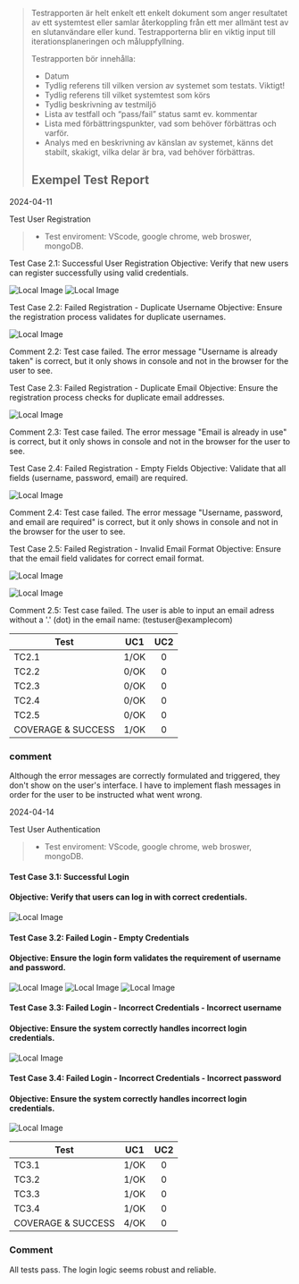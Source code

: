 >Testrapporten är helt enkelt ett enkelt dokument som anger resultatet av ett systemtest eller samlar återkoppling från ett mer allmänt test av en slutanvändare eller kund. Testrapporterna blir en viktig input till iterationsplaneringen och måluppfyllning.
>
>Testrapporten bör innehålla:
>
>* Datum
>* Tydlig referens till vilken version av systemet som testats. Viktigt!
>* Tydlig referens till vilket systemtest som körs
>* Tydlig beskrivning av testmiljö
>* Lista av testfall och “pass/fail” status samt ev. kommentar
>* Lista med förbättringspunkter, vad som behöver förbättras och varför.
>* Analys med en beskrivning av känslan av systemet, känns det stabilt, skakigt, vilka delar är bra, vad behöver förbättras.
>
>## Exempel Test Report

2024-04-11

Test User Registration

>* Test enviroment: VScode, google chrome, web broswer, mongoDB.

Test Case 2.1: Successful User Registration
Objective: Verify that new users can register successfully using valid credentials.

![Local Image](./screenshots/TC2.1.png)
![Local Image](./screenshots/TC2.1.2.png)



Test Case 2.2: Failed Registration - Duplicate Username
Objective: Ensure the registration process validates for duplicate usernames.

![Local Image](./screenshots/TC2.2.png)

Comment 2.2: Test case failed. The error message "Username is already taken" is correct, but it only shows in console and not in the browser for the user to see.

Test Case 2.3: Failed Registration - Duplicate Email
Objective: Ensure the registration process checks for duplicate email addresses.

![Local Image](./screenshots/TC2.3.png)

Comment 2.3: Test case failed. The error message "Email is already in use" is correct, but it only shows in console and not in the browser for the user to see.

Test Case 2.4: Failed Registration - Empty Fields
Objective: Validate that all fields (username, password, email) are required.


![Local Image](./screenshots/TC2.4.png)

Comment 2.4: Test case failed. The error message "Username, password, and email are required" is correct, but it only shows in console and not in the browser for the user to see.

Test Case 2.5: Failed Registration - Invalid Email Format
Objective: Ensure that the email field validates for correct email format.

![Local Image](./screenshots/TC2.5.1.png)

![Local Image](./screenshots/TC2.5.2.png)

Comment 2.5: Test case failed. The user is able to input an email adress without a '.' (dot) in the email name: (testuser@examplecom)


| Test      | UC1  | UC2  |
| --------- |:----:| :---:|
| TC2.1     | 1/OK | 0    |
| TC2.2     | 0/OK | 0    |
| TC2.3     | 0/OK | 0    |
| TC2.4     | 0/OK | 0    |
| TC2.5     | 0/OK | 0    |
| COVERAGE & SUCCESS   | 1/OK    | 0    |

### comment

Although the error messages are correctly formulated and triggered, they don't show on the user's interface. I have to implement flash messages in order for the user to be instructed what went wrong.


2024-04-14

Test User Authentication

>* Test enviroment: VScode, google chrome, web broswer, mongoDB.



#### Test Case 3.1: Successful Login
#### Objective: Verify that users can log in with correct credentials.

![Local Image](./screenshots/TC3.1.png)


#### Test Case 3.2: Failed Login - Empty Credentials
#### Objective: Ensure the login form validates the requirement of username and password.

![Local Image](./screenshots/TC3.2.1.png)
![Local Image](./screenshots/TC3.2.2.png)
![Local Image](./screenshots/TC3.2.3.png)

#### Test Case 3.3: Failed Login - Incorrect Credentials - Incorrect username
#### Objective: Ensure the system correctly handles incorrect login credentials.

![Local Image](./screenshots/TC3.3.png)

#### Test Case 3.4: Failed Login - Incorrect Credentials - Incorrect password
#### Objective: Ensure the system correctly handles incorrect login credentials.

![Local Image](./screenshots/TC3.4.png)

| Test      | UC1  | UC2  |
| --------- |:----:| :---:|
| TC3.1     | 1/OK | 0    |
| TC3.2     | 1/OK | 0    |
| TC3.3     | 1/OK | 0    |
| TC3.4     | 1/OK | 0    |
| COVERAGE & SUCCESS   | 4/OK    | 0    |



### Comment

All tests pass. The login logic seems robust and reliable. 
